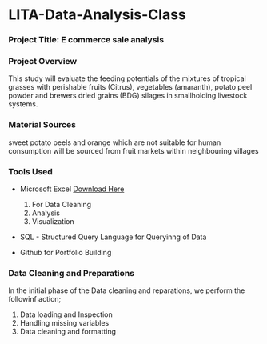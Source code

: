 # LITA-Data-Analysis-Class

### Project Title: E commerce sale analysis

### Project Overview
This study will evaluate the feeding potentials of the mixtures of tropical grasses with perishable fruits (Citrus), vegetables (amaranth), potato peel powder and brewers dried grains (BDG) silages in smallholding livestock systems.

### Material Sources
sweet potato peels and orange which are not suitable for human consumption will be sourced from fruit markets within neighbouring villages

### Tools Used
- Microsoft Excel [Download Here](https://www.youtube.com/live/p46Mkh0Lo68) 
  1. For Data Cleaning
  2. Analysis
  3. Visualization

- SQL - Structured Query Language for Queryinng of Data
- Github for Portfolio Building

### Data Cleaning and Preparations
In the initial phase of the Data cleaning and reparations, we perform the followinf action;
1. Data loading and Inspection
2. Handling missing variables
3. Data cleaning and formatting
